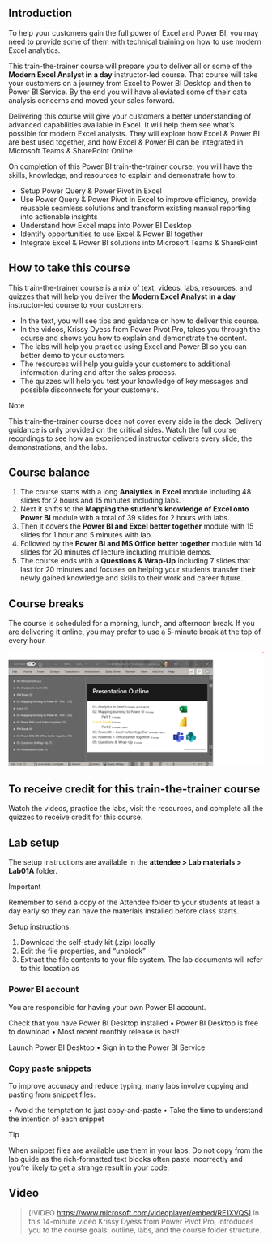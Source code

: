 ## Introduction
To help your customers gain the full power of Excel and Power BI, you may need to provide some of them with technical training on how to use modern Excel analytics. 

This train-the-trainer course will prepare you to deliver all or some of the **Modern Excel Analyst in a day** instructor-led course. 
That course will take your customers on a journey from Excel to Power BI Desktop and then to Power BI Service. 
By the end you will have alleviated some of their data analysis concerns and moved your sales forward.  

Delivering this course will give your customers a better understanding of advanced capabilities available in Excel. It will help them see what’s possible for modern Excel analysts. They will explore how Excel & Power BI are best used together, and how Excel & Power BI can be integrated in Microsoft Teams & SharePoint Online. 

On completion of this Power BI train-the-trainer course, you will have the skills, knowledge, and resources to explain and demonstrate how to:
- Setup Power Query & Power Pivot in Excel
- Use Power Query & Power Pivot in Excel to improve efficiency, provide reusable seamless solutions and transform existing manual reporting into actionable insights
- Understand how Excel maps into Power BI Desktop
- Identify opportunities to use Excel & Power BI together
- Integrate Excel & Power BI solutions into Microsoft Teams & SharePoint

## How to take this course

This train-the-trainer course is a mix of text, videos, labs, resources, and quizzes that will help you deliver the **Modern Excel Analyst in a day** instructor-led course to your customers: 
- In the text, you will see tips and guidance on how to deliver this course.
- In the videos, Krissy Dyess from Power Pivot Pro, takes you through the course and shows you how to explain and demonstrate the content.
- The labs will help you practice using Excel and Power BI so you can better demo to your customers.
- The resources will help you guide your customers to additional information during and after the sales process.
- The quizzes will help you test your knowledge of key messages and possible disconnects for your customers.

> [!NOTE]
> This train-the-trainer course does not cover every side in the deck. Delivery guidance is only provided on the critical sides. Watch the full course recordings to see how an experienced instructor delivers every slide, the demonstrations, and the labs.



## Course balance
1. The course starts with a long **Analytics in Excel** module including 48 slides for 2 hours and 15 minutes including labs. 
1. Next it shifts to the **Mapping the student’s knowledge of Excel onto Power BI** module with a total of 39 slides for 2 hours with labs. 
1. Then it covers the **Power BI and Excel better together** module with 15 slides for 1 hour and 5 minutes with lab. 
1. Followed by the **Power BI and MS Office better together** module with 14 slides for 20 minutes of lecture including multiple demos.  
1. The course ends with a **Questions & Wrap-Up** including 7 slides that last for 20 minutes and focuses on helping your students transfer their newly gained knowledge and skills to their work and career future.


## Course breaks
The course is scheduled for a morning, lunch, and afternoon break. 
If you are delivering it online, you may prefer to use a 5-minute break at the top of every hour.

![PowerPoint screenshot showing the number of slides per section and class schedule.](../media/slide-count.png)

## To receive credit for this train-the-trainer course
Watch the videos, practice the labs, visit the resources, and complete all the quizzes to receive credit for this course.




## Lab setup
The setup instructions are available in the **attendee > Lab materials > Lab01A** folder.

> [!IMPORTANT]
> Remember to send a copy of the Attendee folder to your students at least a day early so they can have the materials installed before class starts.

Setup instructions:
1.	Download the self-study kit (.zip) locally
2.	Edit the file properties, and “unblock”
3.	Extract the file contents to your file system. The lab documents will refer to this location as <CourseFolder>

### Power BI account
You are responsible for having your own Power BI account.

Check that you have Power BI Desktop installed
•	Power BI Desktop is free to download
•	Most recent monthly release is best!

Launch Power BI Desktop
•	Sign in to the Power BI Service

### Copy paste snippets
To improve accuracy and reduce typing, many labs involve copying and pasting from snippet files. 

•	Avoid the temptation to just copy-and-paste
•	Take the time to understand the intention of each snippet

> [!TIP]
> When snippet files are available use them in your labs. 
> Do not copy from the lab guide as the rich-formatted text blocks often paste incorrectly and you’re likely to get a strange result in your code.


## Video
> [!VIDEO https://www.microsoft.com/videoplayer/embed/RE1XVQS]
> In this 14-minute video Krissy Dyess from Power Pivot Pro, introduces you to the course goals, outline, labs, and the course folder structure.
